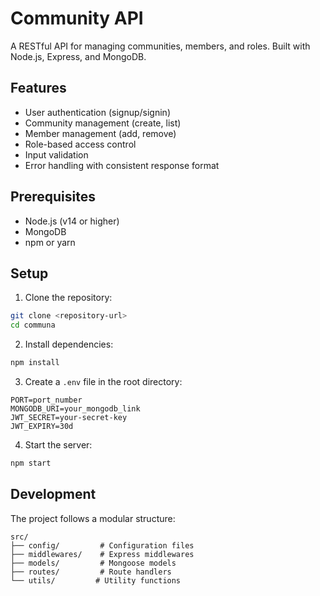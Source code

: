 # Community API

A RESTful API for managing communities, members, and roles. Built with Node.js, Express, and MongoDB.

## Features

- User authentication (signup/signin)
- Community management (create, list)
- Member management (add, remove)
- Role-based access control
- Input validation
- Error handling with consistent response format

## Prerequisites

- Node.js (v14 or higher)
- MongoDB
- npm or yarn

## Setup

1. Clone the repository:
```bash
git clone <repository-url>
cd communa
```

2. Install dependencies:
```bash
npm install
```

3. Create a `.env` file in the root directory:
```env
PORT=port_number
MONGODB_URI=your_mongodb_link
JWT_SECRET=your-secret-key
JWT_EXPIRY=30d
```

4. Start the server:
```bash
npm start
```
## Development

The project follows a modular structure:
```
src/
├── config/         # Configuration files
├── middlewares/    # Express middlewares
├── models/         # Mongoose models
├── routes/         # Route handlers
└── utils/         # Utility functions
```
